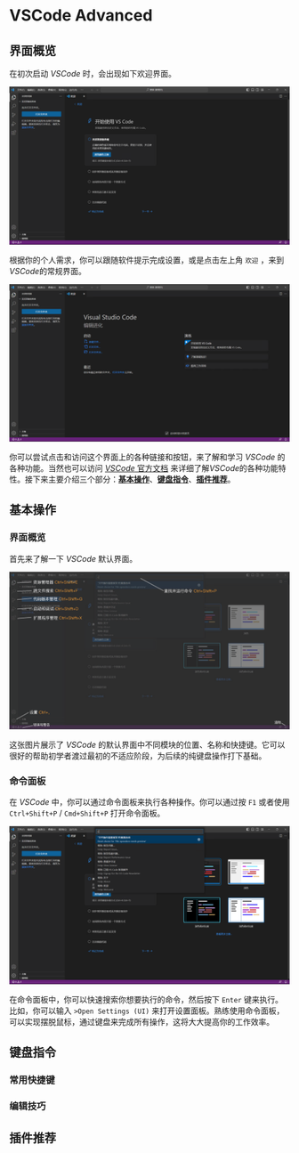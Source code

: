 # VSCode Advanced

## 界面概览

在初次启动 *VSCode* 时，会出现如下欢迎界面。

![](./pics/VSCodeAd-Welcome.png)

根据你的个人需求，你可以跟随软件提示完成设置，或是点击左上角 `欢迎` ，来到*VSCode*的常规界面。

![](./pics/VSCodeAd-DefaultUI.png)

你可以尝试点击和访问这个界面上的各种链接和按钮，来了解和学习 *VSCode* 的各种功能。当然也可以访问 [*VSCode* 官方文档][VSCode-doc] 来详细了解*VSCode*的各种功能特性。接下来主要介绍三个部分：[**基本操作**](#基本操作)、[**键盘指令**](#键盘操作)、[**插件推荐**](#推荐插件)。

[VSCode-doc]: https://code.visualstudio.com/docs


## 基本操作

### 界面概览

首先来了解一下 *VSCode* 默认界面。

![](./pics/VSCodeAd-UIwithComment.png)

这张图片展示了 *VSCode* 的默认界面中不同模块的位置、名称和快捷键。它可以很好的帮助初学者渡过最初的不适应阶段，为后续的纯键盘操作打下基础。


### 命令面板

在 *VSCode* 中，你可以通过命令面板来执行各种操作。你可以通过按 `F1` 或者使用 `Ctrl+Shift+P` / `Cmd+Shift+P` 打开命令面板。

![](./pics/VSCodeAd-CommandPanel.png)

在命令面板中，你可以快速搜索你想要执行的命令，然后按下 `Enter` 键来执行。比如，你可以输入 `>Open Settings (UI)` 来打开设置面板。熟练使用命令面板，可以实现摆脱鼠标，通过键盘来完成所有操作，这将大大提高你的工作效率。



## 键盘指令

### 常用快捷键


### 编辑技巧


## 插件推荐